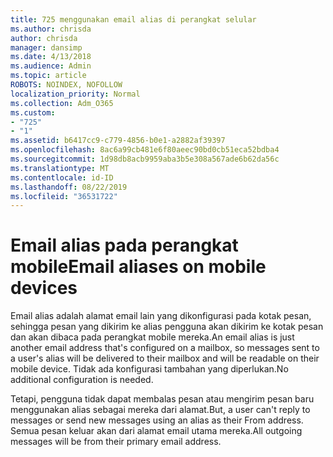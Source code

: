 ```yaml
---
title: 725 menggunakan email alias di perangkat selular
ms.author: chrisda
author: chrisda
manager: dansimp
ms.date: 4/13/2018
ms.audience: Admin
ms.topic: article
ROBOTS: NOINDEX, NOFOLLOW
localization_priority: Normal
ms.collection: Adm_O365
ms.custom:
- "725"
- "1"
ms.assetid: b6417cc9-c779-4856-b0e1-a2882af39397
ms.openlocfilehash: 8ac6a99cb481e6f80aeec90bd0cb51eca52bdba4
ms.sourcegitcommit: 1d98db8acb9959aba3b5e308a567ade6b62da56c
ms.translationtype: MT
ms.contentlocale: id-ID
ms.lasthandoff: 08/22/2019
ms.locfileid: "36531722"
---
```

# <a name="email-aliases-on-mobile-devices"></a><span data-ttu-id="f9d39-102">Email alias pada perangkat mobile</span><span class="sxs-lookup"><span data-stu-id="f9d39-102">Email aliases on mobile devices</span></span>

<span data-ttu-id="f9d39-103">Email alias adalah alamat email lain yang dikonfigurasi pada kotak pesan, sehingga pesan yang dikirim ke alias pengguna akan dikirim ke kotak pesan dan akan dibaca pada perangkat mobile mereka.</span><span class="sxs-lookup"><span data-stu-id="f9d39-103">An email alias is just another email address that's configured on a mailbox, so messages sent to a user's alias will be delivered to their mailbox and will be readable on their mobile device.</span></span> <span data-ttu-id="f9d39-104">Tidak ada konfigurasi tambahan yang diperlukan.</span><span class="sxs-lookup"><span data-stu-id="f9d39-104">No additional configuration is needed.</span></span>

<span data-ttu-id="f9d39-105">Tetapi, pengguna tidak dapat membalas pesan atau mengirim pesan baru menggunakan alias sebagai mereka dari alamat.</span><span class="sxs-lookup"><span data-stu-id="f9d39-105">But, a user can't reply to messages or send new messages using an alias as their From address.</span></span> <span data-ttu-id="f9d39-106">Semua pesan keluar akan dari alamat email utama mereka.</span><span class="sxs-lookup"><span data-stu-id="f9d39-106">All outgoing messages will be from their primary email address.</span></span>
